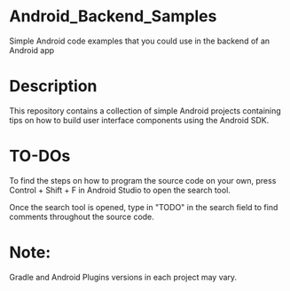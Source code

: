 # Android_Backend_Samples
Simple Android code examples that you could use in the backend of an Android app

# Description
This repository contains a collection of simple Android projects containing tips on how to
build user interface components using the Android SDK.

# TO-DOs
To find the steps on how to program the source code on your own,
press Control + Shift + F in Android Studio to open the search tool.

Once the search tool is opened, type in "TODO" in the search field to find comments throughout the source code.

# Note:
Gradle and Android Plugins versions in each project may vary.


